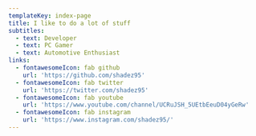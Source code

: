 ```yaml
---
templateKey: index-page
title: I like to do a lot of stuff
subtitles:
  - text: Developer
  - text: PC Gamer
  - text: Automotive Enthusiast
links:
  - fontawesomeIcon: fab github
    url: 'https://github.com/shadez95'
  - fontawesomeIcon: fab twitter
    url: 'https://twitter.com/shadez95'
  - fontawesomeIcon: fab youtube
    url: 'https://www.youtube.com/channel/UCRuJSH_5UEtbEeuD04yGeRw'
  - fontawesomeIcon: fab instagram
    url: 'https://www.instagram.com/shadez95/'
---
```

